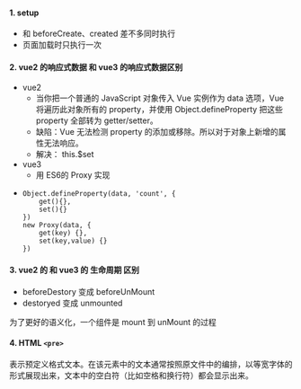 #### 1. setup 

- 和 beforeCreate、created 差不多同时执行
- 页面加载时只执行一次

#### 2. vue2 的响应式数据 和 vue3 的响应式数据区别

- vue2
  - 当你把一个普通的 JavaScript 对象传入 Vue 实例作为 data 选项，Vue 将遍历此对象所有的 property，并使用 Object.defineProperty 把这些 property 全部转为 getter/setter。
  - 缺陷：Vue 无法检测 property 的添加或移除。所以对于对象上新增的属性无法响应。
  - 解决： this.$set
- vue3
  - 用 ES6的 Proxy 实现
-     Object.defineProperty(data, 'count', {
          get(){},
          set(){}
      })
      new Proxy(data, {
          get(key) {},
          set(key,value) {}
      })

#### 3. vue2 的 和 vue3 的 生命周期 区别

- beforeDestory 变成 beforeUnMount
- destoryed 变成 unmounted

为了更好的语义化，一个组件是 mount 到 unMount 的过程

#### 4. HTML `<pre>` 
表示预定义格式文本。在该元素中的文本通常按照原文件中的编排，以等宽字体的形式展现出来，文本中的空白符（比如空格和换行符）都会显示出来。
